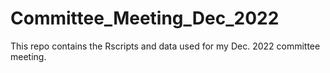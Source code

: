 # Committee_Meeting_Dec_2022

This repo contains the Rscripts and data used for my Dec. 2022 committee meeting. 
